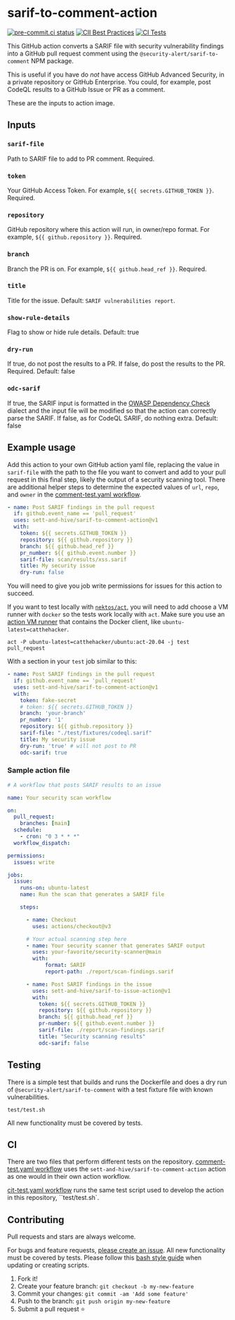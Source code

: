 # sarif-to-comment-action

[![pre-commit.ci status](https://results.pre-commit.ci/badge/github/sett-and-hive/sarif-to-comment-action/main.svg)](https://results.pre-commit.ci/latest/github/sett-and-hive/sarif-to-comment-action/main)
[![CII Best Practices](https://bestpractices.coreinfrastructure.org/projects/6080/badge)](https://bestpractices.coreinfrastructure.org/projects/6080)
[![CI Tests](https://img.shields.io/github/actions/workflow/status/sett-and-hive/sarif-to-comment-action/ci-test.yaml)](https://img.shields.io/github/actions/workflow/status/sett-and-hive/sarif-to-comment-action/ci-test.yaml)

This GitHub action converts a SARIF file with security vulnerability findings
into a GitHub pull request comment using the `@security-alert/sarif-to-comment`
NPM package.

This is useful if you have do *not* have access GitHub Advanced Security, in a private repository or GitHub Enterprise.
You could, for example, post CodeQL results to a GitHub Issue or PR as a comment.

These are the inputs to action image.

## Inputs

### `sarif-file`

Path to SARIF file to add to PR comment.
Required.

### `token`

Your GitHub Access Token.
For example, `${{ secrets.GITHUB_TOKEN }}`.
Required.

### `repository`

GitHub repository where this action will run, in owner/repo format.
For example, `${{ github.repository }}`.
Required.

### `branch`

Branch the PR is on.
For example, `${{ github.head_ref }}`.
Required.

### `title`

Title for the issue.
Default: `SARIF vulnerabilities report`.

### `show-rule-details`

Flag to show or hide rule details.
Default: true

### `dry-run`

If true, do not post the results to a PR. If false, do post the results to the PR.
Required.
Default: false

### `odc-sarif`

If true, the SARIF input is formatted in the
[OWASP Dependency Check](https://owasp.org/www-project-dependency-check/)
dialect and the input file will be modified so that the action can
correctly parse the SARIF. If false, as for CodeQL SARIF, do nothing extra.
Default: false

## Example usage

Add this action to your own GitHub action yaml file, replacing the value in
`sarif-file` with the path to the file you want to convert
and add to your pull request in this final step, likely the output of a
security scanning tool.  There are additional helper steps to determine
the expected values of `url`, `repo`, and `owner` in the
[comment-test.yaml workflow](./.github/workflow/comment-test.yaml).

```yaml
- name: Post SARIF findings in the pull request
  if: github.event_name == 'pull_request'
  uses: sett-and-hive/sarif-to-comment-action@v1
  with:
    token: ${{ secrets.GITHUB_TOKEN }}
    repository: ${{ github.repository }}
    branch: ${{ github.head_ref }}
    pr_number: ${{ github.event.number }}
    sarif-file: scan/results/xss.sarif
    title: My security issue
    dry-run: false
```

You will need to give you job write permissions for issues for this action to succeed.

If you want to test locally with [`nektos/act`](https://github.com/nektos/act),
you will need to add choose a VM runner with `docker` so the tests work locally with
`act`.  Make sure you use an [action VM runner](https://github.com/nektos/act#runners)
that contains the Docker client, like `ubuntu-latest=catthehacker`.

```console
act -P ubuntu-latest=catthehacker/ubuntu:act-20.04 -j test pull_request
```

With a section in your `test` job similar to this:

```yaml
- name: Post SARIF findings in the pull request
  if: github.event_name == 'pull_request'
  uses: sett-and-hive/sarif-to-comment-action@v1
  with:
    token: fake-secret
    # token: ${{ secrets.GITHUB_TOKEN }}
    branch: 'your-branch'
    pr_number: '1'
    repository: ${{ github.repository }}
    sarif-file: "./test/fixtures/codeql.sarif"
    title: My security issue
    dry-run: 'true' # will not post to PR
    odc-sarif: true
```

### Sample action file

```yaml
# A workflow that posts SARIF results to an issue

name: Your security scan workflow

on:
  pull_request:
    branches: [main]
  schedule:
    - cron: "0 3 * * *"
  workflow_dispatch:

permissions:
  issues: write

jobs:
  issue:
    runs-on: ubuntu-latest
    name: Run the scan that generates a SARIF file

    steps:

      - name: Checkout
        uses: actions/checkout@v3

      # Your actual scanning step here
      - name: Your security scanner that generates SARIF output
        uses: your-favorite/security-scanner@main
        with:
            format: SARIF
            report-path: ./report/scan-findings.sarif

      - name: Post SARIF findings in the issue
        uses: sett-and-hive/sarif-to-issue-action@v1
        with:
          token: ${{ secrets.GITHUB_TOKEN }}
          repository: ${{ github.repository }}
          branch: ${{ github.head_ref }}
          pr-number: ${{ github.event.number }}
          sarif-file: ./report/scan-findings.sarif
          title: "Security scanning results"
          odc-sarif: false
```

## Testing

There is a simple test that builds and runs the Dockerfile and does a dry run of
`@security-alert/sarif-to-comment` with a test fixture file with known vulnerabilities.

```console
test/test.sh
```

All new functionality must be covered by tests.

## CI

There are two files that perform different tests on the repository.
[comment-test.yaml workflow](./.github/workflow/comment-test.yaml) uses the
`sett-and-hive/sarif-to-comment-action` action as one would in their own action workflow.

[cit-test.yaml workflow](./.github/workflow/ci-test.yaml) runs the same test
script used to develop the action in this repository, ``test/test.sh`.

## Contributing

Pull requests and stars are always welcome.

For bugs and feature requests, [please create an issue](https://github.com/sett-and-hive/sarif-to-comment-action/issues).
All new functionality must be covered by tests.
Please follow this [bash style guide](https://google.github.io/styleguide/shellguide.html)
when updating or creating scripts.

1. Fork it!
2. Create your feature branch: `git checkout -b my-new-feature`
3. Commit your changes: `git commit -am 'Add some feature'`
4. Push to the branch: `git push origin my-new-feature`
5. Submit a pull request :star:
